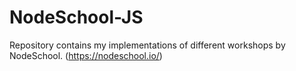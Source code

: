 # NodeSchool-JS
 
Repository contains my implementations of different workshops by NodeSchool. (https://nodeschool.io/)